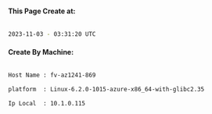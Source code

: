 
   
#### This Page Create at:

```bash

2023-11-03 - 03:31:20 UTC

```

#### Create By Machine:

```bash

Host Name : fv-az1241-869

platform  : Linux-6.2.0-1015-azure-x86_64-with-glibc2.35

Ip Local  : 10.1.0.115

```

